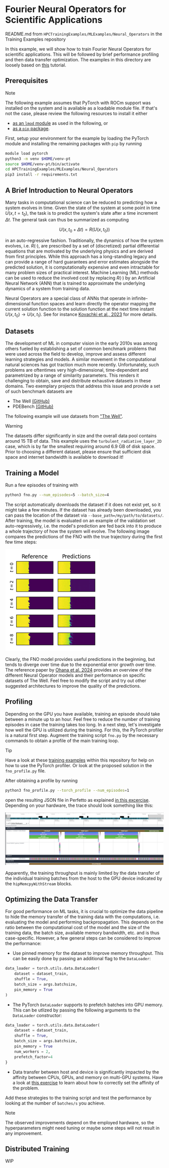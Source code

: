 
# Fourier Neural Operators for Scientific Applications

README.md from `HPCTrainingExamples/MLExamples/Neural_Operators` in the Training Examples repository

In this example, we will show how to train Fourier Neural Operators for scientific applications. This will be followed by brief performance profiling and then data transfer optimization.
The examples in this directory are loosely based on [this](https://github.com/PolymathicAI/the_well/blob/master/docs/tutorials/dataset.ipynb) tutorial.

## Prerequisites

> [!NOTE]
> The following example assumes that PyTorch with ROCm support was installed on the system and is available as a loadable module file.
> If that's not the case, please review the following resources to install it either
> - [as an `lmod` module](https://github.com/amd/HPCTrainingDock/blob/main/extras/scripts/pytorch_setup.sh) as used in the following, or
> - [as a `pip` package](https://github.com/marikurz-amd/HPCTrainingExamples-Test/tree/main/MLExamples).

First, setup your environment for the example by loading the PyTorch module and installing the remaining packages with `pip` by running
```bash
module load pytorch
python3 -m venv $HOME/venv-pt
source $HOME/venv-pt/bin/activate
cd HPCTrainingExamples/MLExamples/Neural_Operators
pip3 install -r requirements.txt
```

## A Brief Introduction to Neural Operators
Many tasks in computational science can be reduced to predicting how a system evolves in time.
Given the state of the system at some point in time $U(x,t=t_0)$, the task is to predict the system's state after a time increment $\Delta t$.
The general task can thus be summarized as computing
```math
U(x,t_0+\Delta t) = R\left(U(x,t_0)\right)
```
in an auto-regressive fashion.
Traditionally, the dynamics of how the system evolves, i.e. $R(\cdot)$, are prescribed by a set of (discretized) partial differential equations that are motivated by the underlying physics and are derived from first principles.
While this approach has a long-standing legacy and can provide a range of hard guarantees and error estimates alongside the predicted solution, it is computationally expensive and even intractable for many problem sizes of practical interest.
Machine Learning (ML) methods can be used to reduce the involved cost by replacing $R(\cdot)$ by an Artificial Neural Network (ANN) that is trained to approximate the underlying dynamics of a system from training data.

Neural Operators are a special class of ANNs that operate in infinite-dimensional function spaces and learn directly the operator mapping the current solution function to the solution function at the next time instant $U(x,t_0) \rightarrow U(x,t_1)$.
See for instance [Kovachki et al., 2023](https://www.jmlr.org/papers/volume24/21-1524/21-1524.pdf) for more details.

## Datasets
The development of ML in computer vision in the early 2010s was among others fueled by establishing a set of common benchmark problems that were used across the field to develop, improve and assess different learning strategies and models.
A similar movement in the computational natural sciences has got traction much more recently.
Unfortunately, such problems are oftentimes very high-dimensional, time-dependent and parametrized by a range of similarity parameters.
This renders it challenging to obtain, save and distribute exhaustive datasets in these domains.
Two exemplary projects that address this issue and provide a set of such benchmark datasets are
- The Well [(GitHub)](https://github.com/PolymathicAI/the_well)
- PDEBench [(GitHub)](https://github.com/pdebench/PDEBench)

The following example will use datasets from ["The Well"](https://github.com/PolymathicAI/the_well).

> [!WARNING]
> The datasets differ significantly in size and the overall data pool contains around 15 TB of data.
> This example uses the `turbulent_radiative_layer_2D` case, which is by far the smallest requiring around 6.9 GB of disk space.
> Prior to choosing a different dataset, please ensure that sufficient disk space and internet bandwidth is available to download it!

## Training a Model
Run a few episodes of training with
```bash
python3 fno.py --num_episodes=5 --batch_size=4
```
The script automatically downloads the dataset if it does not exist yet, so it might take a few minutes.
If the dataset has already been downloaded, you can pass the location of the dataset via `--base_path=/my/path/to/datasets/`. 
After training, the model is evaluated on an example of the validation set auto-regressively, i.e. the model's prediction are fed back into it to produce a whole trajectory of how the system will evolve.
The following image compares the predictions of the FNO with the true trajectory during the first few time steps:

![Comparisons of the reference data and model predictions for an entire time-series.](images/FNO_predictions.png)

Clearly, the FNO model provides useful predictions in the beginning, but tends to diverge over time due to the exponential error growth over time.
The reference paper by [Ohana et al. 2024](https://proceedings.neurips.cc/paper_files/paper/2024/file/4f9a5acd91ac76569f2fe291b1f4772b-Paper-Datasets_and_Benchmarks_Track.pdf) provides an overview of the different Neural Operator models and their performance on specific datasets of The Well.
Feel free to modify the script and try out other suggested architectures to improve the quality of the predictions.

## Profiling
Depending on the GPU you have available, training an episode should take between a minute up to an hour.
Feel free to reduce the number of training episodes in case the training takes too long.
In a next step, let's investigate how well the GPU is utilized during the training.
For this, the PyTorch profiler is a natural first step.
Augment the training script `fno.py` by the necessary commands to obtain a profile of the main training loop.

> [!TIP]
> Have a look at these [training examples](https://github.com/amd/HPCTrainingExamples/tree/main/MLExamples/PyTorch_Profiling) within this repository for help on how to use the PyTorch profiler.
> Or look at the proposed solution in the `fno_profile.py` file.

After obtaining a profile by running
````bash
python3 fno_profile.py --torch_profile --num_episodes=1
````
open the resulting JSON file in Perfetto as explained [in this excercise](ttps://github.com/amd/HPCTrainingExamples/tree/main/MLExamples/PyTorch_Profiling/torch-profiler).
Depending on your hardware, the trace should look something like this:

![Screenshot of profile output of the model training opened in Perfetto.](images/FNO_profile.jpg)

Apparently, the training throughput is mainly limited by the data transfer of the individual training batches from the host to the GPU device indicated by the `hipMemcpyWithStream` blocks.

## Optimizing the Data Transfer
For good performance on ML tasks, it is crucial to optimize the data pipeline to hide the memory transfer of the training data with the computations, i.e. evaluating the model and performing backpropagation.
This depends on the ratio between the computational cost of the model and the size of the training data, the batch size, available memory bandwidth, etc. and is thus case-specific.
However, a few general steps can be considered to improve the performance:
- Use pinned memory for the dataset to improve memory throughput.
  This can be easily done by passing an additional flag to the `DataLoader`:
```python
data_loader = torch.utils.data.DataLoader(
    dataset = dataset_train,
    shuffle = True,
    batch_size = args.batchsize,
    pin_memory = True
)
``` 
- The PyTorch `DataLoader` supports to prefetch batches into GPU memory.
  This can be utlized by passing the following arguments to the `DataLoader` constructor:
```python
data_loader = torch.utils.data.DataLoader(
    dataset = dataset_train,
    shuffle = True,
    batch_size = args.batchsize,
    pin_memory = True
    num_workers = 2,
    prefetch_factor=4
}
```
- Data transfer between host and device is significantly impacted by the affinity between CPUs, GPUs, and memory on multi-GPU systems.
  Have a look at [this exercise](https://github.com/amd/HPCTrainingExamples/tree/main/Affinity) to learn about how to correctly set the affinity of the problem.

Add these strategies to the training script and test the performance by looking at the number of `batches/s` you achieve.
> [!NOTE]
> The observed improvements depend on the employed hardware, so the hyperparameters might need tuning or maybe some steps will not result in any improvement.

## Distributed Training
WIP
